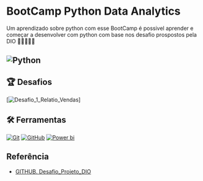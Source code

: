 
# BootCamp Python Data Analytics 

Um aprendizado sobre python com esse BootCamp é possivel aprender e começar a desenvolver com python com base nos desafio prospostos pela DIO
📔📔📔📔📔

## ![Python](https://encrypted-tbn0.gstatic.com/images?q=tbn:ANd9GcT93SMd_s1dWBVjmxJ3Ho6z_mdC8pHVqpgH50MKwKSj6jLKslkWRW0arUZG&s) 

## 🏆 Desafios
[![Desafio_1_Relatio_Vendas]()]


## 🛠️ Ferramentas

[![Git](https://img.shields.io/badge/Git-000?style=for-the-badge&logo=git&logoColor=E94D5F)](https://git-scm.com/doc) [![GitHub](https://img.shields.io/badge/GitHub-000?style=for-the-badge&logo=github&logoColor=30A3DC)](https://docs.github.com/)
[![Power bi](https://img.shields.io/badge/POWER%20BI%20-%20black?style=for-the-badge&logo=power%20bi)](https://app.powerbi.com/groups/me/reports/d7c7c20c-8ef4-4bfc-9ef2-9a2e9cdf35ac/ReportSectionb3e18e1b6582e106880c?experience=power-bi&bookmarkGuid=Bookmarkea689dd43829dae2a4a3)


## Referência
- [GITHUB. Desafio_Projeto_DIO](https://github.com/julianazanelatto/power_bi_analyst/tree/main/M%C3%B3dulo%202/Desafio%20de%20Projeto)
